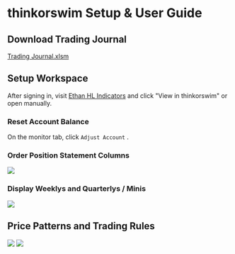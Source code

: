# thinkorswim Setup & User Guide

## Download Trading Journal

[Trading Journal.xlsm](https://github.com/ethanmiller1/Trading-Journal/releases/tag/v1.0.3)
## Setup Workspace

After signing in, visit [Ethan HL Indicators](https://tos.mx/18yk8MB) and click "View in thinkorswim" or open manually.

### Reset Account Balance
On the monitor tab, click `Adjust Account` .

### Order Position Statement Columns
![](https://image.prntscr.com/image/WLHDtJjtRwKVLbJQpenrrA.png)

### Display Weeklys and Quarterlys / Minis

![](https://image.prntscr.com/image/d7_9lvmtTr6yhGa6Dv7QGw.png)

## Price Patterns and Trading Rules
![](https://i.ibb.co/R30bTVv/01-Candlestick-Patterns.png)
![](https://i.ibb.co/B2khSF8/02-Bullish-Stratagies-Backround.png)